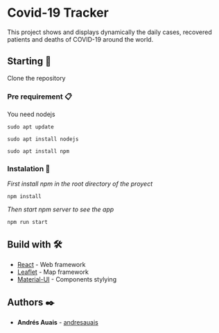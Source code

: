 # Covid-19 Tracker

This project shows and displays dynamically the daily cases, recovered patients and deaths of COVID-19 around the world.

## Starting 🚀

Clone the repository


### Pre requirement 📋

You need nodejs

```
sudo apt update

sudo apt install nodejs

sudo apt install npm
```


### Instalation 🔧

_First install npm in the root directory of the proyect_

```
npm install
```

_Then start npm server to see the app_

```
npm run start
```

## Build with 🛠️

* [React](https://es.reactjs.org/) - Web framework
* [Leaflet](https://leafletjs.com/) - Map framework
* [Material-UI](https://material-ui.com/) - Components stylying

## Authors ✒️

* **Andrés Auais** - [andresauais](https://github.com/andresauais)

